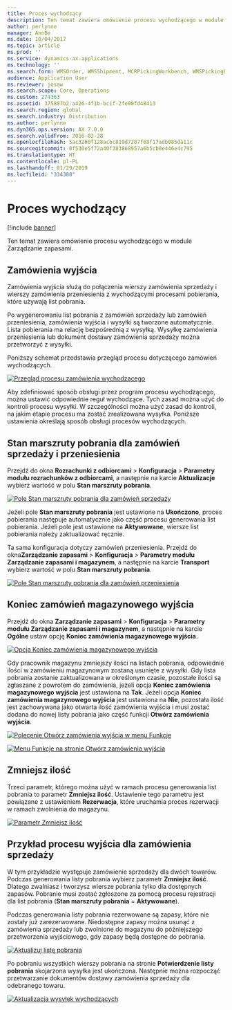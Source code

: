 ```yaml
---
title: Proces wychodzący
description: Ten temat zawiera omówienie procesu wychodzącego w module Zarządzanie zapasami.
author: perlynne
manager: AnnBe
ms.date: 10/04/2017
ms.topic: article
ms.prod: ''
ms.service: dynamics-ax-applications
ms.technology: ''
ms.search.form: WMSOrder, WMSShipment, MCRPickingWorkbench, WMSPickingRegistration, CustomFilterGroup
audience: Application User
ms.reviewer: josaw
ms.search.scope: Core, Operations
ms.custom: 274363
ms.assetid: 375807b2-a426-4f1b-bc1f-2fe00fd48413
ms.search.region: global
ms.search.industry: Distribution
ms.author: perlynne
ms.dyn365.ops.version: AX 7.0.0
ms.search.validFrom: 2016-02-28
ms.openlocfilehash: 5ac3260f128acbc819d7207f68f17adb085da11c
ms.sourcegitcommit: 0f530e5f72a40f383868957a6b5cb0e446e4c795
ms.translationtype: HT
ms.contentlocale: pl-PL
ms.lasthandoff: 01/29/2019
ms.locfileid: "334388"
---
```

# <a name="outbound-process"></a>Proces wychodzący

[!include [banner](../includes/banner.md)]

Ten temat zawiera omówienie procesu wychodzącego w module Zarządzanie zapasami.

## <a name="output-orders"></a>Zamówienia wyjścia

Zamówienia wyjścia służą do połączenia wierszy zamówienia sprzedaży i wierszy zamówienia przeniesienia z wychodzącymi procesami pobierania, które używają list pobrania.

Po wygenerowaniu list pobrania z zamówień sprzedaży lub zamówień przeniesienia, zamówienia wyjścia i wysyłki są tworzone automatycznie. Lista pobierania ma relację bezpośrednią z wysyłką. Wysyłkę zamówienia przeniesienia lub dokument dostawy zamówienia sprzedaży można przetworzyć z wysyłki. 

Poniższy schemat przedstawia przegląd procesu dotyczącego zamówień wychodzących. 

[![Przegląd procesu zamówienia wychodzącego](./media/outbound-order.png)](./media/outbound-order.png)

Aby zdefiniować sposób obsługi przez program procesu wychodzącego, można ustawić odpowiednie reguł wychodzące. Tych zasad można użyć do kontroli procesu wysyłki. W szczególności można użyć zasad do kontroli, na jakim etapie procesu ma zostać zrealizowana wysyłka. Poniższe ustawienia określają sposób obsługi procesów wychodzących.

## <a name="picking-route-status-for-sales-and-transfer-orders"></a>Stan marszruty pobrania dla zamówień sprzedaży i przeniesienia 

Przejdź do okna **Rozrachunki z odbiorcami** \> **Konfiguracja** \> **Parametry modułu rozrachunków z odbiorcami**, a następnie na karcie **Aktualizacje** wybierz wartość w polu **Stan marszruty pobrania**.

[![Pole Stan marszruty pobrania dla zamówień sprzedaży](./media/picking-route-status-sales-order.png)](./media/picking-route-status-sales-order.png)

Jeżeli pole **Stan marszruty pobrania** jest ustawione na **Ukończono**, proces pobierania następuje automatycznie jako część procesu generowania list pobierania. Jeżeli pole jest ustawione na **Aktywowane**, wiersze list pobierania należy zaktualizować ręcznie.

Ta sama konfiguracja dotyczy zamówień przeniesienia. Przejdź do okna**Zarządzanie zapasami** \> **Konfiguracja** \> **Parametry modułu Zarządzanie zapasami i magazynem**, a następnie na karcie **Transport** wybierz wartość w polu **Stan marszruty pobrania**.

[![Pole Stan marszruty pobrania dla zamówień przeniesienia](./media/picking-route-status-transfer-order.png)](./media/picking-route-status-transfer-order.png)

## <a name="end-output-inventory-orders"></a>Koniec zamówień magazynowego wyjścia

Przejdź do okna **Zarządzanie zapasami** \> **Konfiguracja** \> **Parametry modułu Zarządzanie zapasami i magazynem**, a następnie na karcie **Ogólne** ustaw opcję **Koniec zamówienia magazynowego wyjścia**.

[![Opcja Koniec zamówienia magazynowego wyjścia](./media//end-output-inventory-order.png)](./media//end-output-inventory-order.png)

Gdy pracownik magazynu zmniejszy ilości na listach pobrania, odpowiednie ilości w zamówieniu magazynowym zostaną usunięte z wysyłki. Gdy lista pobrania zostanie zaktualizowana w określonym czasie, pozostałe ilości są zgłaszane z powrotem do zamówienia, jeżeli opcja **Koniec zamówienia magazynowego wyjścia** jest ustawiona na **Tak**. Jeżeli opcja **Koniec zamówienia magazynowego wyjścia** jest ustawiona na **Nie**, pozostała ilość jest zachowywana jako otwarta ilość zamówienia wyjścia i musi zostać dodana do nowej listy pobrania jako część funkcji **Otwórz zamówienia wyjścia**. 

[![Polecenie Otwórz zamówienia wyjścia w menu Funkcje](./media/open-output-order.png)](./media/open-output-order.png)

[![Menu Funkcje na stronie Otwórz zamówienia wyjścia](./media/open-output-order-function.png)](./media/open-output-order-function.png)

## <a name="reduce-quantity"></a>Zmniejsz ilość

Trzeci parametr, którego można użyć w ramach procesu generowania list pobrania to parametr **Zmniejsz ilość**. Ustawienie tego parametru jest powiązane z ustawieniem **Rezerwacja**, które uruchamia proces rezerwacji w ramach zwolnienia do magazynu.

[![Parametr Zmniejsz ilość](./media/reduce-quantity.png)](./media/reduce-quantity.png)

## <a name="example-of-an-outbound-process-for-a-sales-order"></a>Przykład procesu wyjścia dla zamówienia sprzedaży

W tym przykładzie występuje zamówienie sprzedaży dla dwóch towarów. Podczas generowania listy pobrania wybierz parametr **Zmniejsz ilość**. Dlatego zwalniasz i tworzysz wiersze pobrania tylko dla dostępnych zapasów. Pobranie musi zostać zgłoszone za pomocą procesu rejestracji dla list pobrania (**Stan marszruty pobrania** = **Aktywowane**).

Podczas generowania listy pobrania rezerwowane są zapasy, które nie zostały już zarezerwowane. Niedostępne zapasy można usunąć z zamówienia sprzedaży lub zwolnione do magazynu do późniejszego przetworzenia wyjściowego, gdy zapasy będą dostępne do pobrania.

[![Aktualizuj listę pobrania](./media/update-picking-list.png)](./media/update-picking-list.png)

Po pobraniu wszystkich wierszy pobrania na stronie **Potwierdzenie listy pobrania** skojarzona wysyłka jest ukończona. Następnie można rozpocząć przetwarzanie dokumentów dostawy zamówienia sprzedaży dla odebranego towaru.

[![Aktualizacja wysyłek wychodzących](./media/outbound-shipments.png)](./media/outbound-shipments.png)
